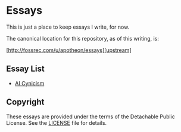 # Essays

This is just a place to keep essays I write, for now.

The canonical location for this repository, as of this writing, is:

[http://fossrec.com/u/apotheon/essays][upstream]

## Essay List

* [AI Cynicism][ai_cynicism]

## Copyright

These essays are provided under the terms of the Detachable Public License.
See the [LICENSE][license] file for details.

[upstream]: http://fossrec.com/u/apotheon/essays
[license]: https://fossrec.com/u/apotheon/essays/index.cgi/file?ci=tip&name=LICENSE
[ai_cynicism]: http://fossrec.com/u/apotheon/essays/index.cgi/wiki?name=AI+Cynicism
